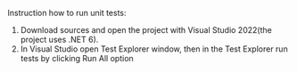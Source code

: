 Instruction how to run unit tests:
1.	Download sources and open the project with Visual Studio 2022(the project uses .NET 6).
2.	In Visual Studio open Test Explorer window, then in the Test Explorer run tests by clicking Run All option
